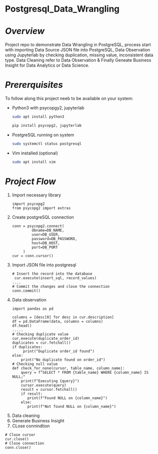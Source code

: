 # Postgresql_Data_Wrangling
# *Overview*
Project repo to demonstrate Data Wrangling in PostgreSQL, process start with importing Data Source JSON file into PostgreSQL, Data Observation using Jupyterlab by checking duplication, missing value, inconsistent data type. Data Cleaning refer to Data Observation & Finally Geneate Business Insight for Data Analytics or Data Science.
# *Prererquisites*
To follow along this project neeb to be available on your system:
- Python3 with psycopgy2, jupyterlab
  ```bash
  sudo apt install python3

  pip install psycopg2, jupyterlab
  ```
- PostgreSQL running on system
  ```bash
  sudo systemctl status postgresql
  ```
- Vim installed (optional)
  ```bash
  sudo apt install vim
  ```
# *Project Flow*
1. Import necessary library
   ```python3
   import psycopg2
   from psycopg2 import extras
   ```
3. Create postgreSQL connection
   ```python3
   conn = psycopg2.connect(
            dbname=DB_NAME,
            user=DB_USER,
            password=DB_PASSWORD,
            host=DB_HOST,
            port=DB_PORT
        )
   cur = conn.cursor()
   ```
5. Import JSON file into postgresql
   ```python3
   # Insert the record into the database
    cur.execute(insert_sql, record_values)
   ....
   # Commit the changes and close the connection
   conn.commit()
   ```
7. Data observation
   ```python3
   import pandas as pd

   columns = [desc[0] for desc in cur.description]
   df = pd.DataFrame(data, columns = columns)
   df.head()
   .....
   # Checking duplicate value
   cur.execute(duplicate_order_id)
   duplicates = cur.fetchall()
   if duplicates:
        print("Duplicate order_id found")
   else:
       print("No duplicate found on order_id")
   # Checking null value
   def check_for_none(cursor, table_name, column_name):
       query = f"SELECT * FROM {table_name} WHERE {column_name} IS NULL;"
       print(f"Executing {query}")
       cursor.execute(query)
       result = cursor.fetchall()
       if result:
          print(f"Found NULL on {column_name}")
       else:
          print(f"Not found NULL on {column_name}")
   ```
9. Data cleaning
10. Generate Business Insight
11. CLose connindtion
   ```python3
   # Close cursor
   cur.close()
   # Close connection
   conn.close()
   ```
